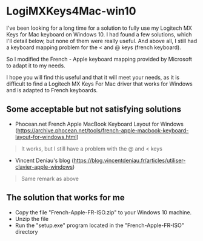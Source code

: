 # LogiMXKeys4Mac-win10

I've been looking for a long time for a solution to fully use my Logitech MX Keys for Mac keyboard on Windows 10. I had found a few solutions, which I'll detail below, but none of them were really useful. And above all, I still had a keyboard mapping problem for the < and @ keys (french keyboard).

So I modified the French - Apple keyboard mapping provided by Microsoft to adapt it to my needs.

I hope you will find this useful and that it will meet your needs, as it is difficult to find a Logitech MX Keys For Mac driver that works for Windows and is adapted to French keyboards.

## Some acceptable but not satisfying solutions

  - Phocean.net French Apple MacBook Keyboard Layout for Windows (https://archive.phocean.net/tools/french-apple-macbook-keyboard-layout-for-windows.html)
> It works, but I still have a problem with the @ and < keys
  - Vincent Deniau's blog (https://blog.vincentdeniau.fr/articles/utiliser-clavier-apple-windows)
> Same remark as above

## The solution that works for me

  - Copy the file "French-Apple-FR-ISO.zip" to your Windows 10 machine.
  - Unzip the file
  - Run the "setup.exe" program located in the "French-Apple-FR-ISO" directory
